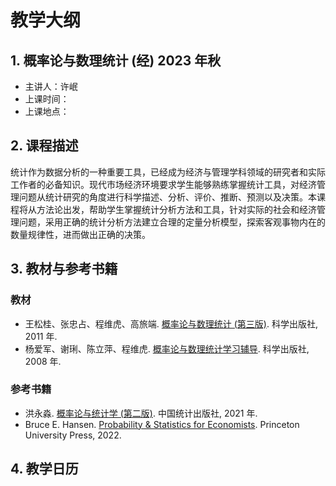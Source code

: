 # 教学大纲

## 1. 概率论与数理统计 (经) 2023 年秋

+ 主讲人：许岷
+ 上课时间：
+ 上课地点：

## 2. 课程描述

统计作为数据分析的一种重要工具，已经成为经济与管理学科领域的研究者和实际工作者的必备知识。现代市场经济环境要求学生能够熟练掌握统计工具，对经济管理问题从统计研究的角度进行科学描述、分析、评价、推断、预测以及决策。本课程将从方法论出发，帮助学生掌握统计分析方法和工具，针对实际的社会和经济管理问题，采用正确的统计分析方法建立合理的定量分析模型，探索客观事物内在的数量规律性，进而做出正确的决策。

## 3. 教材与参考书籍

### 教材
+ 王松桂、张忠占、程维虎、高旅端. [概率论与数理统计 (第三版)](https://book.douban.com/subject/10354547/). 科学出版社, 2011 年.
+ 杨爱军、谢琍、陈立萍、程维虎. [概率论与数理统计学习辅导](https://book.douban.com/subject/35830043/). 科学出版社, 2008 年.

### 参考书籍
+ 洪永淼. [概率论与统计学 (第二版)](https://book.douban.com/subject/35798663/). 中国统计出版社, 2021 年.
+ Bruce E. Hansen. [Probability & Statistics for Economists](https://book.douban.com/subject/35783779/). Princeton University Press, 2022.

## 4. 教学日历





